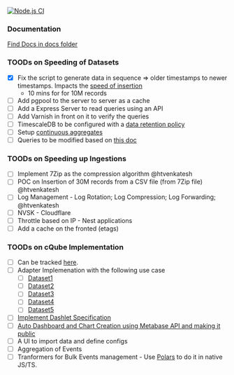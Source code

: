[![Node.js CI](https://github.com/ChakshuGautam/cQube-POCs/actions/workflows/ci.yml/badge.svg)](https://github.com/ChakshuGautam/cQube-POCs/actions/workflows/ci.yml)

### Documentation

[Find Docs in docs folder](docs/)

### TOODs on Speeding of Datasets

- [x] Fix the script to generate data in sequence => older timestamps to newer timestamps. Impacts the [speed of insertion](https://docs.timescale.com/timescaledb/latest/how-to-guides/continuous-aggregates/)
  - 10 mins for for 10M records
- [ ] Add pgpool to the server to server as a cache
- [ ] Add a Express Server to read queries using an API
- [ ] Add Varnish in front on it to verify the queries
- [ ] TimescaleDB to be configured with a [data retention policy](https://docs.timescale.com/timescaledb/latest/how-to-guides/data-retention/)
- [ ] Setup [continuous aggregates](https://docs.timescale.com/timescaledb/latest/how-to-guides/continuous-aggregates/)
- [ ] Queries to be modified based on [this doc](https://docs.timescale.com/timescaledb/latest/how-to-guides/query-data/advanced-analytic-queries/)

### TOODs on Speeding up Ingestions

- [ ] Implement 7Zip as the compression algorithm @htvenkatesh
- [ ] POC on Insertion of 30M records from a CSV file (from 7Zip file) @htvenkatesh
- [ ] Log Management - Log Rotation; Log Compression; Log Forwarding; @htvenkatesh
- [ ] NVSK - Cloudflare
- [ ] Throttle based on IP - Nest applications
- [ ] Add a cache on the fronted (etags)

### TOODs on cQube Implementation

- [ ] Can be tracked [here](./impl/c-qube/src/app.service.ts).
- [ ] Adapter Implemenation with the following use case
  - [ ] [Dataset1](https://ntpproductionall.blob.core.windows.net/public-reports/public/diksha-data-exhaust/2023-01-11.csv)
  - [ ] [Dataset2]()
  - [ ] [Dataset3]()
  - [ ] [Dataset4]()
  - [ ] [Dataset5]()
- [ ] [Implement Dashlet Specification](https://project-sunbird.atlassian.net/wiki/spaces/SBDES/pages/2312110137/Dashlets+Design+Doc)
- [ ] [Auto Dashboard and Chart Creation using Metabase API and making it public](https://www.metabase.com/learn/administration/metabase-api)
- [ ] A UI to import data and define configs
- [ ] Aggregation of Events
- [ ] Tranformers for Bulk Events management - Use [Polars](https://github.com/pola-rs/polars) to do it in native JS/TS.
